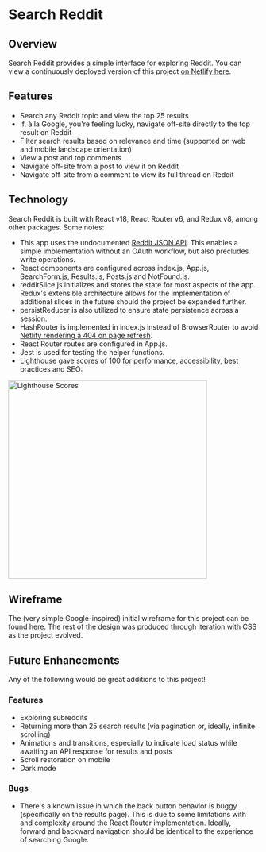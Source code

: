# Search Reddit

## Overview
Search Reddit provides a simple interface for exploring Reddit. You can view a continuously deployed version of this project [on Netlify here](https://searchreddit.netlify.app). 

## Features
* Search any Reddit topic and view the top 25 results
* If, à la Google, you're feeling lucky, navigate off-site directly to the top result on Reddit
* Filter search results based on relevance and time (supported on web and mobile landscape orientation)
* View a post and top comments
* Navigate off-site from a post to view it on Reddit
* Navigate off-site from a comment to view its full thread on Reddit

## Technology
Search Reddit is built with React v18, React Router v6, and Redux v8, among other packages. Some notes:
* This app uses the undocumented [Reddit JSON API](https://github.com/reddit-archive/reddit/wiki/JSON). This enables a simple implementation without an OAuth workflow, but also precludes write operations.
* React components are configured across index.js, App.js, SearchForm.js, Results.js, Posts.js and NotFound.js.
* redditSlice.js initializes and stores the state for most aspects of the app. Redux's extensible architecture allows for the implementation of additional slices in the future should the project be expanded further.
* persistReducer is also utilized to ensure state persistence across a session.
* HashRouter is implemented in index.js instead of BrowserRouter to avoid [Netlify rendering a 404 on page refresh](https://stackoverflow.com/questions/58065603/netlify-renders-404-on-page-refresh-using-react-and-react-router).
* React Router routes are configured in App.js.
* Jest is used for testing the helper functions.
* Lighthouse gave scores of 100 for performance, accessibility, best practices and SEO:

<img width="400" alt="Lighthouse Scores" src="https://user-images.githubusercontent.com/6752562/215313941-2824ac3f-a2f9-4f01-9151-fb14a1f85960.png">

## Wireframe
The (very simple Google-inspired) initial wireframe for this project can be found [here](https://www.figma.com/file/F1tokKFFEYAwaG44DK1eLh/Reddit-Client?node-id=0%3A1&t=5uDNHUXfGCIzeNVP-1). The rest of the design was produced through iteration with CSS as the project evolved.

## Future Enhancements
Any of the following would be great additions to this project!

### Features
* Exploring subreddits
* Returning more than 25 search results (via pagination or, ideally, infinite scrolling)
* Animations and transitions, especially to indicate load status while awaiting an API response for results and posts
* Scroll restoration on mobile
* Dark mode

### Bugs
* There's a known issue in which the back button behavior is buggy (specifically on the results page). This is due to some limitations with and complexity around the React Router implementation. Ideally, forward and backward navigation should be identical to the experience of searching Google.
